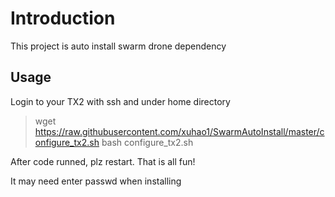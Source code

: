 # Introduction
This project is auto install swarm drone dependency
## Usage

Login to your TX2 with ssh and under home directory

>wget https://raw.githubusercontent.com/xuhao1/SwarmAutoInstall/master/configure_tx2.sh
>bash configure_tx2.sh

After code runned, plz restart. That is all fun!

It may need enter passwd when installing
